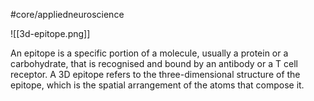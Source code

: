 #core/appliedneuroscience

![[3d-epitope.png]]

An epitope is a specific portion of a molecule, usually a protein or a carbohydrate, that is recognised and bound by an antibody or a T cell receptor. A 3D epitope refers to the three-dimensional structure of the epitope, which is the spatial arrangement of the atoms that compose it.
